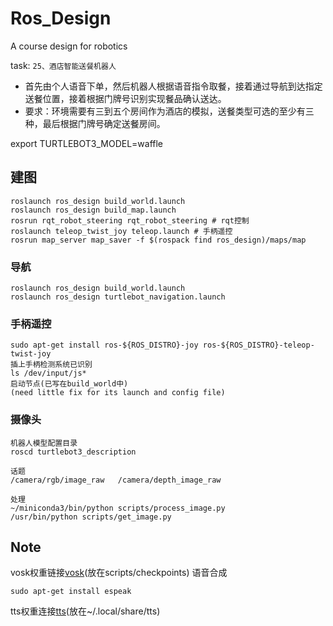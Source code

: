 # Ros_Design
A course design for robotics

task:
`25、酒店智能送餐机器人 `
- 首先由个人语音下单，然后机器人根据语音指令取餐，接着通过导航到达指定送餐位置，接着根据门牌号识别实现餐品确认送达。
- 要求：环境需要有三到五个房间作为酒店的模拟，送餐类型可选的至少有三种，最后根据门牌号确定送餐房间。


export TURTLEBOT3_MODEL=waffle
## 建图
```
roslaunch ros_design build_world.launch
roslaunch ros_design build_map.launch
rosrun rqt_robot_steering rqt_robot_steering # rqt控制
roslaunch teleop_twist_joy teleop.launch # 手柄遥控
rosrun map_server map_saver -f $(rospack find ros_design)/maps/map
```

### 导航
```
roslaunch ros_design build_world.launch
roslaunch ros_design turtlebot_navigation.launch
```

### 手柄遥控
```
sudo apt-get install ros-${ROS_DISTRO}-joy ros-${ROS_DISTRO}-teleop-twist-joy
插上手柄检测系统已识别
ls /dev/input/js*
启动节点(已写在build_world中)
(need little fix for its launch and config file)
```

### 摄像头
```
机器人模型配置目录
roscd turtlebot3_description

话题
/camera/rgb/image_raw   /camera/depth_image_raw

处理
~/miniconda3/bin/python scripts/process_image.py
/usr/bin/python scripts/get_image.py

```

## Note
vosk权重链接[vosk](https://alphacephei.com/vosk/models)(放在scripts/checkpoints)
语音合成
```
sudo apt-get install espeak
```
tts权重连接[tts](https://coqui.gateway.scarf.sh/v0.6.1_models/tts_models--zh-CN--baker--tacotron2-DDC-GST.zip)(放在~/.local/share/tts)

